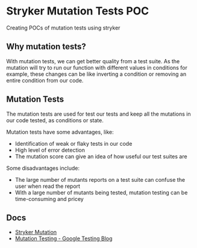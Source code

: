 # Stryker Mutation Tests POC

Creating POCs of mutation tests using stryker

## Why mutation tests?

With mutation tests, we can get better quality from a test suite. As the mutation will try to run our function with different values ​​in conditions for example, these changes can be like inverting a condition or removing an entire condition from our code.

## Mutation Tests

The mutation tests are used for test our tests and keep all the mutations in our code tested, as conditions or state.

Mutation tests have some advantages, like:

- Identification of weak or flaky tests in our code
- High level of error detection
- The mutation score can give an idea of how useful our test suites are

Some disadvantages include:

- The large number of mutants reports on a test suite can confuse the user when read the report
- With a large number of mutants being tested, mutation testing can be time-consuming and pricey

## Docs

- [Stryker Mutation](https://stryker-mutator.io/)
- [Mutation Testing - Google Testing Blog](https://testing.googleblog.com/2021/04/mutation-testing.html)
